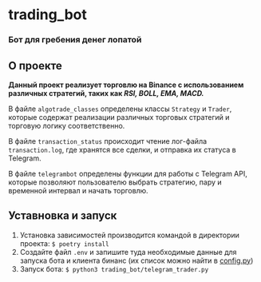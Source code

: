 # trading_bot
### Бот для гребения денег лопатой


## О проекте
**Данный проект реализует торговлю на Binance с использованием различных стратегий, таких как *RSI, BOLL, EMA, MACD.*** 

В файле `algotrade_classes` определены классы `Strategy` и `Trader`, которые содержат реализации различных торговых стратегий и торговую логику соответственно.

В файле `transaction_status` происходит чтение лог-файла `transaction.log`, где хранятся все сделки, и отправка их статуса в Telegram.

В файле `telegrambot` определены функции для работы с Telegram API, которые позволяют пользователю выбрать стратегию, пару и временной интервал и начать торговлю.


## Уставновка и запуск
1. Установка зависимостей производится командой в директории проекта: `$ poetry install`
2. Создайте файл `.env` и запишите туда необходимые данные для запуска бота и клиента бинанс (их список можно найти в [config.py](trading_bot/config.py))
3. Запуск бота: `$ python3 trading_bot/telegram_trader.py`
